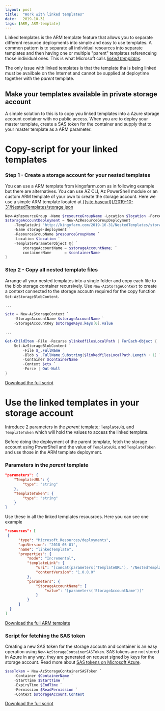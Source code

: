 ```yaml
---
layout: post
title:  "Work with linked templates"
date:   2019-10-31
tags: [ARM, ARM-template]
---
```

Linked templates is the ARM template feature that allows you to separate different resource deployments into simple and easy to use templates. A common pattern is to separate all individual resources into separate templates and then having one or multiple "parent" templates referenceing those individual ones. This is what Microsoft calls <a href="https://docs.microsoft.com/en-us/azure/azure-resource-manager/resource-group-linked-templates#external-template" target="_blank">_linked templates_</a>.


The only issue with linked templates is that the template tha is being linked must be availbale on the Internet and cannot be supplied at deploytime together with the _parent_ template. 

## Make your templates available in private storage account
A simple solution to this is to copy you linked templates into a Azure storage account container with no public access. When you are to deploy your master template, create a SAS token for the container and supply that to your master template as a ARM parameter. 

# Copy-script for your linked templates

### Step 1 - Create a storage account for your nested templates
You can use a ARM template from kingofarm.com as in following example but there are alternatives. You can use AZ CLI, Az PowerShell module or an custom ARM template of your own to create the storage account. Here we use a simple ARM template located at <a href="{{site.baseurl}}/2019-10-31/NestedTemplates/storage.json">{{site.baseurl}}/2019-10-31/NestedTemplates/storage.json</a>

```powershell
New-AzResourceGroup -Name $resourceGroupName -Location $location -Force | Out-Null
$storageAccountDeployment = New-AzResourceGroupDeployment `
    -TemplateUri "http://kingofarm.com/2019-10-31/NestedTemplates/storage.json" `
    -Name storage-deployment `
    -ResourceGroupName $resourceGroupName `
    -Location $location `
    -TemplateParameterObject @{ `
        storageAccountName = $storageAccountName; `
        containerName      = $containerName
}
```

### Step 2 - Copy all nested template files
Arrange all your nested templates into a single folder and copy each file to the blob storage container recursively. Use `New-AzStorageContext` to create a context connected to the storage accoutn required for the copy function `Set-AzStorageBlobContent`.

```powershell
...

$ctx = New-AzStorageContext `
    -StorageAccountName $storageAccountName `
    -StorageAccountKey $storageKeys.keys[0].value

...

Get-ChildItem -File -Recurse $linkedfilesLocalPath | ForEach-Object {
    Set-AzStorageBlobContent `
        -File $_.FullName `
        -Blob $_.FullName.Substring($linkedfilesLocalPath.Length + 1) `
        -Container $containerName `
        -Context $ctx `
        -Force | Out-Null
}
```

[Download the full script]({{site.baseurl}}/2019-10-31/copy-to-storage.ps1)


# Use the linked templates in your storage account

Introduce 2 parameters in the _parent_ template; `TemplateURL` and `TemplateToken`  which  will hold the values to access the linked template. 

Before doing the deployment of the parent template, fetch the storage account using PowerShell and the value of `TemplateURL` and `TemplateToken` and use those in the ARM template deployment.

### Parameters in the _parent_ template

```json
"parameters": {
    "TemplateURL": {
        "type": "string"
    },
    "TemplateToken": {
        "type": "string"
    }
}
```
Use these in all the linked templates resousrces. Here you can see one example

```json
"resources": [
 {
      "type": "Microsoft.Resources/deployments",
      "apiVersion": "2018-05-01",
      "name": "linkedTemplate",
      "properties": {
          "mode": "Incremental",
          "templateLink": {
              "uri": "[concat(parameters('TemplateURL'), '/NestedTemplates/storage.json', parameters('TemplateToken'))]",
              "contentVersion": "1.0.0.0"
          },
          "parameters": {
              "StorageAccountName": {
                  "value": "[parameters('StorageAccountName')]"
              }
          }
      }
  }
]
```

[Download the full ARM template]({{site.baseurl}}/2019-10-31/parent-arm.json)

### Script for fetching the SAS token
Creating a new SAS token for the storage accoutn and container is an easy operation using `New-AzStorageContainerSASToken`. SAS tokens are not stored in Azure in any way, they are generated on request signed by keys for the storage account. Read more about 
<a href="https://docs.microsoft.com/en-us/rest/api/storageservices/create-account-sas" target="_blank">SAS tokens on Microsoft Azure</a>.

```powershell
$sasToken = New-AzStorageContainerSASToken `
    -Container $ContainerName `
    -StartTime $StartTime `
    -ExpiryTime $EndTime `
    -Permission $ReadPermission `
    -Context $storageAccount.Context
```

[Download the full script]({{site.baseurl}}/2019-10-31/get-sas-token.ps1)